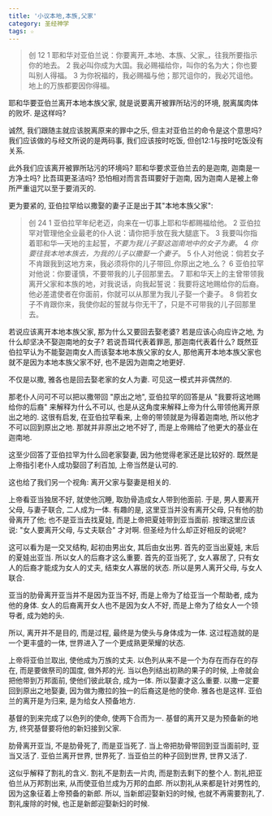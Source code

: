 ```yaml
---
title: '小议本地,本族,父家'
category: 圣经神学
tags: ☆
---
```


> 创 12
> 1 耶和华对亚伯兰说：你要离开_本地、本族、父家_，往我所要指示你的地去。
> 2 我必叫你成为大国。我必赐福给你，叫你的名为大；你也要叫别人得福。
> 3 为你祝福的，我必赐福与他；那咒诅你的，我必咒诅他。地上的万族都要因你得福。

耶和华要亚伯兰离开本地本族父家, 就是说要离开被罪所玷污的环境, 脱离属肉体的败坏. 是这样吗?

诚然, 我们跟随主就应该脱离原来的罪中之乐, 但主对亚伯兰的命令是这个意思吗? 我们应该做的与经文所说的是两码事, 我们应该按时吃饭, 但创12:1与按时吃饭没有关系.

此外我们应该离开被罪所玷污的环境吗? 耶和华要求亚伯兰去的是迦南, 迦南是一方净土吗? 比吾珥更圣洁吗? 恐怕相对而言吾珥要好于迦南, 因为迦南人是被上帝所严重诅咒以至于要消灭的.

更为要紧的, 亚伯拉罕给以撒娶的妻子正是出于其"本地本族父家":

> 创 24
> 1 亚伯拉罕年纪老迈，向来在一切事上耶和华都赐福给他。 2 亚伯拉罕对管理他全业最老的仆人说：请你把手放在我大腿底下。 3 我要叫你指着耶和华―天地的主起誓，_不要为我儿子娶这迦南地中的女子为妻_。 4 _你要往我本地本族去，为我的儿子以撒娶一个妻子_。 5 仆人对他说：倘若女子不肯跟我到这地方来，我必须将你的儿子带回_你原出之地_么？ 6 亚伯拉罕对他说：你要谨慎，不要带我的儿子回那里去。 7 耶和华天上的主曾带领我离开父家和本族的地，对我说话，向我起誓说：我要将这地赐给你的后裔。他必差遣使者在你面前，你就可以从那里为我儿子娶一个妻子。 8 倘若女子不肯跟你来，我使你起的誓就与你无干了，只是不可带我的儿子回那里去。

若说应该离开本地本族父家, 那为什么又要回去娶老婆? 若是应该心向应许之地, 为什么却坚决不娶迦南地的女子? 若说吾珥代表着罪恶, 那迦南代表着什么? 既然亚伯拉罕认为不能娶迦南女人而该娶本地本族父家的女人, 那他离开本地本族父家也就不是因为本地本族父家不好, 也不是因为迦南之地更好.

不仅是以撒, 雅各也是回去娶老家的女人为妻. 可见这一模式并非偶然的.

那老仆人问可不可以把以撒带回 "原出之地", 亚伯拉罕的回答是从 "我要将这地赐给你的后裔" 来解释为什么不可以, 也是从这角度来解释上帝为什么带领他离开原出之地的. 这很有启发, 在亚伯拉罕看来, 上帝的带领就是为得着迦南地, 所以他才不可以回到原出之地. 那就并非原出之地不好了, 而是上帝赐给了他更大的基业在迦南地.

这至少回答了亚伯拉罕为什么回老家娶妻, 因为他觉得老家还是比较好的. 既然是上帝指引老仆人成功娶回了利百加, 上帝当然是认可的.

这也给了我们另一个视角: 离开父家与娶妻是相关的.

上帝看亚当独居不好, 就使他沉睡, 取肋骨造成女人带到他面前. 于是, 男人要离开父母, 与妻子联合, 二人成为一体. 有趣的是, 这里亚当并没有离开父母, 只有他的肋骨离开了他; 也不是亚当去找夏娃, 而是上帝把夏娃带到亚当面前. 按理这里应该说: "女人要离开父母, 与丈夫联合" 才对啊. 但圣经为什么却正好相反的说呢?

这可以看为是一交叉结构, 起初由男出女, 其后由女出男. 首先的亚当出夏娃, 末后的夏娃出亚当. 所以女人的后裔才这么重要. 首先的亚当死了, 女人寡居了, 只有女人的后裔才能成为女人的丈夫, 结束女人寡居的状态. 所以是男人离开父母, 与女人联合.

亚当的肋骨离开亚当并不是因为亚当不好, 而是上帝为了给亚当一个帮助者, 成为他的身体. 女人的后裔离开女人也不是因为女人不好, 而是上帝为了给女人一个领导者, 成为她的头.

所以, 离开并不是目的, 而是过程, 最终是为使头与身体成为一体. 这过程造就的是一个更丰盛的一体, 世界进入了一个更成熟更荣耀的状态.

上帝将亚伯兰取出, 使他成为万族的丈夫. 以色列从来不是一个为存在而存在的存在, 而是要做祭司的国度, 做外邦的光. 当以色列结出初熟的果子的时候, 上帝就会把他带到万邦面前, 使他们彼此联合, 成为一体. 所以娶妻才这么重要. 以撒一定要回到原出之地娶妻, 因为做为撒拉的独一的后裔这是他的使命. 雅各也是这样. 亚伯兰的离开是为归来, 是为给女人预备地方.

基督的到来完成了以色列的使命, 使两下合而为一. 基督的离开又是为预备新的地方, 终究基督要将他的新妇接到父家.

肋骨离开亚当, 不是肋骨死了, 而是亚当死了. 当上帝把肋骨带回到亚当面前时, 亚当又活了. 亚伯兰离开世界, 世界死了. 当亚伯兰的种子回到世界, 世界又活了.

这似乎解释了割礼的含义. 割礼不是割去一片肉, 而是割去剩下的整个人. 割礼把亚伯兰从万邦割出来, 从而使亚伯兰成为万邦的血郎. 所以割礼从来都是针对男性的, 因为这象征着上帝预备的新郎. 所以, 当新郎迎娶新妇的时候, 也就不再需要割礼了. 割礼废除的时候, 也正是新郎迎娶新妇的时候.
